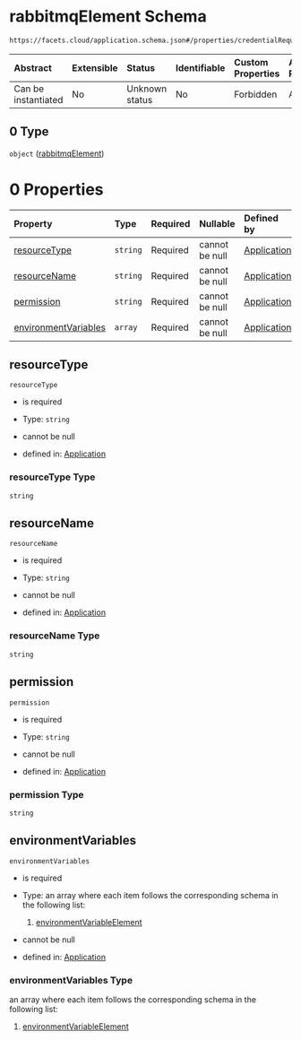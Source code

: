 # rabbitmqElement Schema

```txt
https://facets.cloud/application.schema.json#/properties/credentialRequests/properties/queues/properties/rabbitmq/items/0
```



| Abstract            | Extensible | Status         | Identifiable | Custom Properties | Additional Properties | Access Restrictions | Defined In                                                                                     |
| :------------------ | :--------- | :------------- | :----------- | :---------------- | :-------------------- | :------------------ | :--------------------------------------------------------------------------------------------- |
| Can be instantiated | No         | Unknown status | No           | Forbidden         | Allowed               | none                | [application.schema.json*](../../../assets/out/application.schema.json "open original schema") |

## 0 Type

`object` ([rabbitmqElement](application-properties-credentialrequests-properties-queues-properties-rabbitmq-items-rabbitmqelement.md))

# 0 Properties

| Property                                      | Type     | Required | Nullable       | Defined by                                                                                                                                                                                                                                                                                                          |
| :-------------------------------------------- | :------- | :------- | :------------- | :------------------------------------------------------------------------------------------------------------------------------------------------------------------------------------------------------------------------------------------------------------------------------------------------------------------ |
| [resourceType](#resourcetype)                 | `string` | Required | cannot be null | [Application](application-properties-credentialrequests-properties-queues-properties-rabbitmq-items-rabbitmqelement-properties-resourcetype.md "https://facets.cloud/application.schema.json#/properties/credentialRequests/properties/queues/properties/rabbitmq/items/0/properties/resourceType")                 |
| [resourceName](#resourcename)                 | `string` | Required | cannot be null | [Application](application-properties-credentialrequests-properties-queues-properties-rabbitmq-items-rabbitmqelement-properties-resourcename.md "https://facets.cloud/application.schema.json#/properties/credentialRequests/properties/queues/properties/rabbitmq/items/0/properties/resourceName")                 |
| [permission](#permission)                     | `string` | Required | cannot be null | [Application](application-properties-credentialrequests-properties-queues-properties-rabbitmq-items-rabbitmqelement-properties-permission.md "https://facets.cloud/application.schema.json#/properties/credentialRequests/properties/queues/properties/rabbitmq/items/0/properties/permission")                     |
| [environmentVariables](#environmentvariables) | `array`  | Required | cannot be null | [Application](application-properties-credentialrequests-properties-queues-properties-rabbitmq-items-rabbitmqelement-properties-environmentvariables.md "https://facets.cloud/application.schema.json#/properties/credentialRequests/properties/queues/properties/rabbitmq/items/0/properties/environmentVariables") |

## resourceType



`resourceType`

*   is required

*   Type: `string`

*   cannot be null

*   defined in: [Application](application-properties-credentialrequests-properties-queues-properties-rabbitmq-items-rabbitmqelement-properties-resourcetype.md "https://facets.cloud/application.schema.json#/properties/credentialRequests/properties/queues/properties/rabbitmq/items/0/properties/resourceType")

### resourceType Type

`string`

## resourceName



`resourceName`

*   is required

*   Type: `string`

*   cannot be null

*   defined in: [Application](application-properties-credentialrequests-properties-queues-properties-rabbitmq-items-rabbitmqelement-properties-resourcename.md "https://facets.cloud/application.schema.json#/properties/credentialRequests/properties/queues/properties/rabbitmq/items/0/properties/resourceName")

### resourceName Type

`string`

## permission



`permission`

*   is required

*   Type: `string`

*   cannot be null

*   defined in: [Application](application-properties-credentialrequests-properties-queues-properties-rabbitmq-items-rabbitmqelement-properties-permission.md "https://facets.cloud/application.schema.json#/properties/credentialRequests/properties/queues/properties/rabbitmq/items/0/properties/permission")

### permission Type

`string`

## environmentVariables



`environmentVariables`

*   is required

*   Type: an array where each item follows the corresponding schema in the following list:

    1.  [environmentVariableElement](application-properties-credentialrequests-properties-queues-properties-rabbitmq-items-rabbitmqelement-properties-environmentvariables-items-environmentvariableelement.md "check type definition")

*   cannot be null

*   defined in: [Application](application-properties-credentialrequests-properties-queues-properties-rabbitmq-items-rabbitmqelement-properties-environmentvariables.md "https://facets.cloud/application.schema.json#/properties/credentialRequests/properties/queues/properties/rabbitmq/items/0/properties/environmentVariables")

### environmentVariables Type

an array where each item follows the corresponding schema in the following list:

1.  [environmentVariableElement](application-properties-credentialrequests-properties-queues-properties-rabbitmq-items-rabbitmqelement-properties-environmentvariables-items-environmentvariableelement.md "check type definition")
